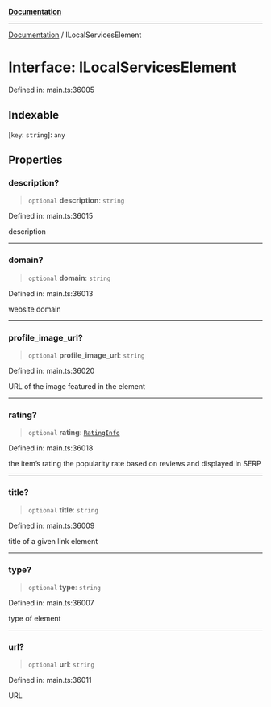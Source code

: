 [**Documentation**](../README.md)

***

[Documentation](../README.md) / ILocalServicesElement

# Interface: ILocalServicesElement

Defined in: main.ts:36005

## Indexable

\[`key`: `string`\]: `any`

## Properties

### description?

> `optional` **description**: `string`

Defined in: main.ts:36015

description

***

### domain?

> `optional` **domain**: `string`

Defined in: main.ts:36013

website domain

***

### profile\_image\_url?

> `optional` **profile\_image\_url**: `string`

Defined in: main.ts:36020

URL of the image featured in the element

***

### rating?

> `optional` **rating**: [`RatingInfo`](../classes/RatingInfo.md)

Defined in: main.ts:36018

the item’s rating 
the popularity rate based on reviews and displayed in SERP

***

### title?

> `optional` **title**: `string`

Defined in: main.ts:36009

title of a given link element

***

### type?

> `optional` **type**: `string`

Defined in: main.ts:36007

type of element

***

### url?

> `optional` **url**: `string`

Defined in: main.ts:36011

URL
